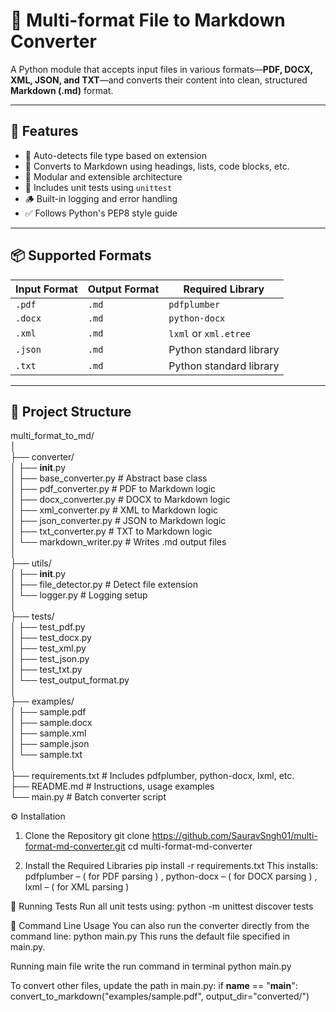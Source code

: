 # 📝 Multi-format File to Markdown Converter

A Python module that accepts input files in various formats—**PDF, DOCX, XML, JSON, and TXT**—and converts their content into clean, structured **Markdown (.md)** format.

---

## 🚀 Features

- 📄 Auto-detects file type based on extension
- 🔄 Converts to Markdown using headings, lists, code blocks, etc.
- 🧱 Modular and extensible architecture
- 🧪 Includes unit tests using `unittest`
- 🪵 Built-in logging and error handling
- ✅ Follows Python's PEP8 style guide

---

## 📦 Supported Formats

| Input Format | Output Format | Required Library       |
|--------------|----------------|-------------------------|
| `.pdf`       | `.md`          | `pdfplumber`            |
| `.docx`      | `.md`          | `python-docx`           |
| `.xml`       | `.md`          | `lxml` or `xml.etree`   |
| `.json`      | `.md`          | Python standard library |
| `.txt`       | `.md`          | Python standard library |

---

## 📁 Project Structure
multi_format_to_md/                                                                                                                                                                                    
│                                                                                                                                                                     
├── converter/                                                                                                                                                          
│   ├── __init__.py                                                                                                                                                                                                                                                           
│   ├── base_converter.py       # Abstract base class                                                                                                                                                                                                                         
│   ├── pdf_converter.py        # PDF to Markdown logic                                                                                                                                                                                                                      
│   ├── docx_converter.py       # DOCX to Markdown logic                                                                                                                                                                                                                
│   ├── xml_converter.py        # XML to Markdown logic                                                                                                                                                                                                                       
│   ├── json_converter.py       # JSON to Markdown logic                                                                                                                                                                                                               
│   ├── txt_converter.py        # TXT to Markdown logic                                                                                                                                                                                                                   
│   └── markdown_writer.py      # Writes .md output files                                                                                                                                                                       
│                                                                                                                                                                                                                                                          
├── utils/                                                                                                                                                                                                                                                           
│   ├── __init__.py                                                                                                                                                                                      
│   ├── file_detector.py        # Detect file extension                                                                                                                                                                                                 
│   └── logger.py               # Logging setup                                                                                                                                                                                          
│                                                                                                                                                                                                                
├── tests/                                                                                                                                                                                   
│   ├── test_pdf.py                                                                                                                                                                    
│   ├── test_docx.py                                                                                                                                             
│   ├── test_xml.py                                                                                                                 
│   ├── test_json.py                                                                                     
│   ├── test_txt.py                                                                                                           
│   └── test_output_format.py                                                                                                         
│                                                                                                                                                                 
├── examples/                                                                                                                          
│   ├── sample.pdf                                                                                                                                                             
│   ├── sample.docx                                                                                                                 
│   ├── sample.xml                                                                                                         
│   ├── sample.json                                                                                                          
│   └── sample.txt                                                                                                             
│                                                                                                        
├── requirements.txt            # Includes pdfplumber, python-docx, lxml, etc.                                         
├── README.md                   # Instructions, usage examples                                  
└── main.py                     # Batch converter script                                                                                            


⚙️ Installation                                          
1. Clone the Repository
  git clone https://github.com/SauravSngh01/multi-format-md-converter.git
  cd multi-format-md-converter

2. Install the Required Libraries
  pip install -r requirements.txt
This installs: pdfplumber – ( for PDF parsing ) , python-docx – ( for DOCX parsing ) , lxml – ( for XML parsing )

🧪 Running Tests
Run all unit tests using:
  python -m unittest discover tests
  
🔄 Command Line Usage
You can also run the converter directly from the command line:
  python main.py
This runs the default file specified in main.py.

Running main file 
write the run command in terminal 
python main.py

To convert other files, update the path in main.py:
if __name__ == "__main__":
    convert_to_markdown("examples/sample.pdf", output_dir="converted/")
